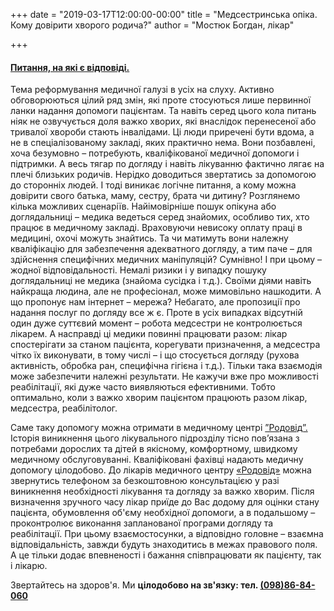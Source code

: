+++
date = "2019-03-17T12:00:00-00:00"
title = "Медсестринська опіка. Кому довірити хворого родича?"
author = "Мостюк Богдан, лікар"

+++


#### [Питання, на які є відповіді.](https://www.facebook.com/rodovid.center/photos/a.410236529721921/416077192471188/?type=3&__xts__%5B0%5D=68.ARAiOI4HYMgUjOKAJdPT3vGvg262UiCz4hQyb0rlATltJ6tGQ0m9gIoFXPAJdd3s3UO3pr9aOC1YM4-FNjun5_PSIFQ5wInnj8_zSNz4M5oU0ooV8JTiVd8EHzaRJt6LkS_8kvrr4h4kTF0-ZyRb1oe5Gmc_OCMpty0Kz8UmbedopAedPtXtRuGnB1ebXtqI-cgGRLLVnZ6qJAeR9kE4J23UI2yEQp_nDM6GJJXe3SfbA5Jtl3-U5ZQ4l_RU1jR5O3uKTlFRyzGlJ0MZ2HTbcPZI6rJ1zuqL0m0upM5bGu24HaDFT5AsCQ6NAiUnMwWSNvIwIb0jl3zvQwsgqlW8fL0&__tn__=-R)

 Тема реформування медичної галузі в усіх на слуху. Активно обговорюються цілий ряд змін, які проте стосуються лише первинної ланки надання допомоги пацієнтам. Та навіть серед цього кола питань ніяк не озвучується доля важко хворих, які внаслідок перенесеної або тривалої хвороби стають інвалідами. Ці люди приречені бути вдома, а не в спеціалізованому закладі, яких практично нема. Вони позбавлені, хоча безумовно – потребують, кваліфікованої медичної допомоги і підтримки. А весь тягар по догляду і навіть лікуванню фактично лягає на плечі близьких родичів. Нерідко доводиться звертатись за допомогою до сторонніх людей. І тоді виникає логічне питання, а кому можна довірити свого батька, маму, сестру, брата чи дитину? Розглянемо кілька можливих сценаріїв. Найімовірніше пошук опікуна або доглядальниці – медика ведеться серед знайомих, особливо тих, хто працює в медичному закладі. Враховуючи невисоку оплату праці в медицині, охочі можуть знайтись. Та чи матимуть вони належну кваліфікацію для забезпечення адекватного догляду, а тим паче – для здійснення специфічних медичних маніпуляцій? Сумнівно! І при цьому – жодної відповідальності. Немалі ризики і у випадку пошуку доглядальниці не медика (знайома сусідка і т.д.). Своїми діями навіть найкраща людина, але не професіонал, може мимовільно нашкодити. А що пропонує нам інтернет – мережа? Небагато, але пропозиції про надання послуг по догляду все ж є. Проте в усіх випадках відсутній один дуже суттєвий момент – робота медсестри не контролюється лікарем. А насправді ці медики повинні працювати разом: лікар спостерігати за станом пацієнта, корегувати призначення, а медсестра чітко їх виконувати, в тому числі – і що стосується догляду (рухова активність, обробка ран, специфічна гігієна і т.д.). Тільки така взаємодія може забезпечити належні результати. Не кажучи вже про можливості реабілітації, які дуже часто виявляються ефективними. Тобто оптимально, коли з важко хворим пацієнтом працюють разом лікар, медсестра, реабілітолог.
 
 Саме таку допомогу можна отримати в медичному центрі [”Родовід”.](https://www.facebook.com/rodovid.center) Історія виникнення цього лікувального підрозділу тісно пов’язана з потребами дорослих та дітей в якісному, комфортному, швидкому медичному обслуговуванні. Кваліфіковані фахівці надають медичну допомогу цілодобово. До лікарів медичного центру [«Родовід»](https://www.facebook.com/rodovid.center/photos/a.410236529721921/412822956129945/?type=3&__xts__%5B0%5D=68.ARAyPtvVfB9TjudnpwgjlEy56iUPaOkcHtBqN0N4zhHBpk6yOSPeuOb_zXcZPfmEaQQ7sdNozyEyHBfPWSpXT45Gk8uvIql1-pBzD5AHauANFG7XqC_8DF-HQ0vs0CGQ5WqR7FcDD2SHZaTOTV4s-8cu3aRiTgNxL_DHVjKWAz54WCnXzaEWTRRy_d3zXkDWafOE99Yyq54mAvVAsY4ohjQ7m2Gro-QK_U_wqtm9QeLukzcAbtTeMtENMwoky217x39HIDrJTL6XB1TfLNUXS8KuCflRTu3y2QLPiKQU92BAyGXt3lWseMJRlCCosz5Knc-GH7LdD_gOnxmFsV5hnAI&__tn__=-R) можна звернутись телефоном за безкоштовною консультацією у разі виникнення необхідності лікування та догляду за важко хворим. Після визначення зручного часу лікар приїде до Вас додому для оцінки стану пацієнта, обумовлення об'єму необхідної допомоги, а в подальшому – проконтролює виконання запланованої програми догляду та реабілітації.  При цьому взаємостосунки, а відповідно головне – взаємна відповідальність, завжди будуть знаходитись в межах правового поля. А це тільки додає впевненості і бажання співпрацювати як пацієнту, так і лікарю.
   
   Звертайтесь на здоров'я. Ми **цілодобово на зв'язку: тел. [(098)86-84-060](tel:0988684060)**
   
